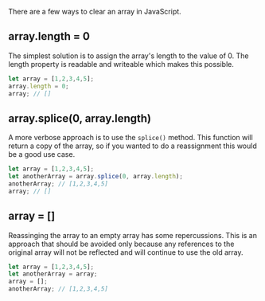 There are a few ways to clear an array in JavaScript.

## array.length = 0

The simplest solution is to assign the array's length to the value of 0.
The length property is readable and writeable which makes this possible.

```javascript
let array = [1,2,3,4,5];
array.length = 0;
array; // []
```

## array.splice(0, array.length)

A more verbose approach is to use the `splice()` method.
This function will return a copy of the array, so if you wanted to do a reassignment this would be a good use case.

```javascript
let array = [1,2,3,4,5];
let anotherArray = array.splice(0, array.length);
anotherArray; // [1,2,3,4,5]
array; // []
```

## array = []

Reassinging the array to an empty array has some repercussions.
This is an approach that should be avoided only because any references to the original array will not be reflected and will continue to use the old array.

```javascript
let array = [1,2,3,4,5];
let anotherArray = array;
array = [];
anotherArray; // [1,2,3,4,5]
```

